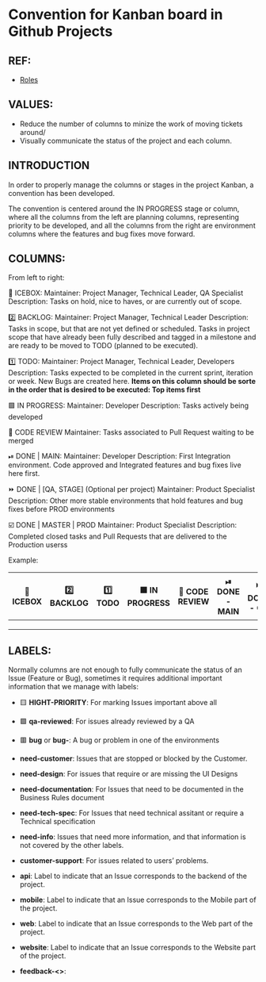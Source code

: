 # Convention for Kanban board in Github Projects

## REF:

- [Roles](https://github.com/cobuildlab/project-qa-docs/blob/main/conventions/roles.md)

## VALUES:

- Reduce the number of columns to minize the work of moving tickets around/
- Visually communicate the status of the project and each column.

## INTRODUCTION

In order to properly manage the columns or stages in the project Kanban, a convention has been developed. 

The convention is centered around the IN PROGRESS stage or column, where all the columns from the left are planning columns, representing priority to be developed, and all the columns from the right are environment columns where the features and bug fixes move forward. 

## COLUMNS:

From left to right:

🥶 ICEBOX: 
Maintainer: Project Manager, Technical Leader, QA Specialist 
Description: Tasks on hold, nice to haves, or are currently out of scope.

2️⃣ BACKLOG:
Maintainer: Project Manager, Technical Leader
Description: Tasks in scope, but that are not yet defined or scheduled. Tasks in project scope that have already been fully described and tagged in a milestone and are ready to be moved to TODO (planned to be executed).

1️⃣ TODO:
Maintainer: Project Manager, Technical Leader, Developers
Description: Tasks expected to be completed in the current sprint, iteration or week. New Bugs are created here. **Items on this column should be sorte in the order that is desired to be executed: Top items first**

🟩 IN PROGRESS:
Maintainer: Developer
Description: Tasks actively being developed

🛑 CODE REVIEW
Maintainer: Tasks associated to Pull Request waiting to be merged

⏯ DONE | MAIN:
Maintainer: Developer
Description: First Integration environment. Code approved and Integrated features and bug fixes live here first. 

⏩ DONE | [QA, STAGE] (Optional per project)
Maintainer: Product Specialist
Description: Other more stable environments that hold features and bug fixes before PROD environments

☑️ DONE | MASTER | PROD 
Maintainer: Product Specialist
Description: Completed closed tasks and Pull Requests that are delivered to the Production userss

Example:


| 🥶 ICEBOX   | 2️⃣ BACKLOG  | 1️⃣ TODO  | 🟩 IN PROGRESS  | 🛑 CODE REVIEW  | ⏯ DONE - MAIN  | ⏩ DONE - QA  | ⏩ DONE - STAGE  |  ☑️ DONE - MASTER - PROD  |
|---|---|---|---|---|---|---|---|---|
|   |   |   |   |   |   |   |   |   |
|   |   |   |   |   |   |   |   |   |
|   |   |   |   |   |   |   |   |   |


## LABELS:

Normally columns are not enough to fully communicate the status of an Issue (Feature or Bug), sometimes it requires additional important information that we manage with labels:

-  🟨 **HIGHT-PRIORITY**: For marking Issues important above all
-  🟩 **qa-reviewed**:  For issues already reviewed by a QA 
-  🟥 **bug** or **bug-<Environment Name>**: A bug or problem in one of the environments


-  **need-customer**: Issues that are stopped or blocked by the Customer.
-  **need-design**: For issues that require or are missing the UI Designs
-  **need-documentation**: For Issues that need to be documented in the Business Rules document
-  **need-tech-spec**: For Issues that need technical assitant or require a Technical specification
-  **need-info**: Issues that need more information, and that information is not covered by the other labels.
  
-  **customer-support**: For issues related to users’ problems.

-  **api**: Label to indicate that an Issue corresponds to the backend of the project.
-  **mobile**: Label to indicate that an Issue corresponds to the Mobile part of the project.
-  **web**: Label to indicate that an Issue corresponds to the Web part of the project.
-  **website**: Label to indicate that an Issue corresponds to the Website part of the project.
  
  - **feedback-<>**: 


